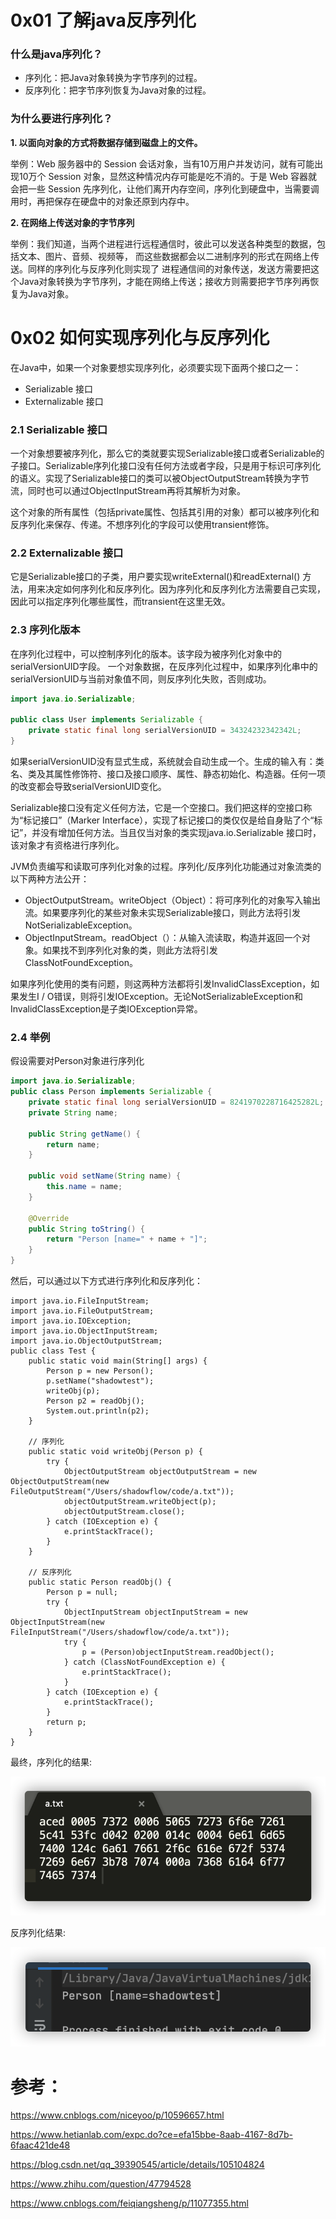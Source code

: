 # 0x01 了解java反序列化

### **什么是java序列化？**

- 序列化：把Java对象转换为字节序列的过程。
- 反序列化：把字节序列恢复为Java对象的过程。

### **为什么要进行序列化？**

**1. 以面向对象的方式将数据存储到磁盘上的文件。**

举例：Web 服务器中的 Session 会话对象，当有10万用户并发访问，就有可能出现10万个 Session 对象，显然这种情况内存可能是吃不消的。于是 Web 容器就会把一些 Session 先序列化，让他们离开内存空间，序列化到硬盘中，当需要调用时，再把保存在硬盘中的对象还原到内存中。

**2. 在网络上传送对象的字节序列**

举例：我们知道，当两个进程进行远程通信时，彼此可以发送各种类型的数据，包括文本、图片、音频、视频等， 而这些数据都会以二进制序列的形式在网络上传送。同样的序列化与反序列化则实现了 进程通信间的对象传送，发送方需要把这个Java对象转换为字节序列，才能在网络上传送；接收方则需要把字节序列再恢复为Java对象。



# 0x02 如何实现序列化与反序列化

在Java中，如果一个对象要想实现序列化，必须要实现下面两个接口之一：

- Serializable 接口
- Externalizable 接口

### 2.1 Serializable 接口

一个对象想要被序列化，那么它的类就要实现Serializable接口或者Serializable的子接口。Serializable序列化接口没有任何方法或者字段，只是用于标识可序列化的语义。实现了Serializable接口的类可以被ObjectOutputStream转换为字节流，同时也可以通过ObjectInputStream再将其解析为对象。

这个对象的所有属性（包括private属性、包括其引用的对象）都可以被序列化和反序列化来保存、传递。不想序列化的字段可以使用transient修饰。

### 2.2 Externalizable 接口

它是Serializable接口的子类，用户要实现writeExternal()和readExternal() 方法，用来决定如何序列化和反序列化。因为序列化和反序列化方法需要自己实现，因此可以指定序列化哪些属性，而transient在这里无效。

### 2.3 序列化版本

在序列化过程中，可以控制序列化的版本。该字段为被序列化对象中的serialVersionUID字段。 一个对象数据，在反序列化过程中，如果序列化串中的serialVersionUID与当前对象值不同，则反序列化失败，否则成功。

```java
import java.io.Serializable;

public class User implements Serializable {
    private static final long serialVersionUID = 34324232342342L;
}
```

如果serialVersionUID没有显式生成，系统就会自动生成一个。生成的输入有：类名、类及其属性修饰符、接口及接口顺序、属性、静态初始化、构造器。任何一项的改变都会导致serialVersionUID变化。

Serializable接口没有定义任何方法，它是一个空接口。我们把这样的空接口称为“标记接口”（Marker Interface），实现了标记接口的类仅仅是给自身贴了个“标记”，并没有增加任何方法。当且仅当对象的类实现java.io.Serializable 接口时，该对象才有资格进行序列化。

JVM负责编写和读取可序列化对象的过程。序列化/反序列化功能通过对象流类的以下两种方法公开：

- ObjectOutputStream。writeObject（Object）：将可序列化的对象写入输出流。如果要序列化的某些对象未实现Serializable接口，则此方法将引发NotSerializableException。
- ObjectInputStream。readObject（）：从输入流读取，构造并返回一个对象。如果找不到序列化对象的类，则此方法将引发ClassNotFoundException。

如果序列化使用的类有问题，则这两种方法都将引发InvalidClassException，如果发生I / O错误，则将引发IOException。无论NotSerializableException和InvalidClassException是子类IOException异常。

### 2.4 举例

假设需要对Person对象进行序列化

```java
import java.io.Serializable;
public class Person implements Serializable {
    private static final long serialVersionUID = 8241970228716425282L;
    private String name;

    public String getName() {
        return name;
    }

    public void setName(String name) {
        this.name = name;
    }

    @Override
    public String toString() {
        return "Person [name=" + name + "]";
    }
}
```

然后，可以通过以下方式进行序列化和反序列化：

```
import java.io.FileInputStream;
import java.io.FileOutputStream;
import java.io.IOException;
import java.io.ObjectInputStream;
import java.io.ObjectOutputStream;
public class Test {
    public static void main(String[] args) {
        Person p = new Person();
        p.setName("shadowtest");
        writeObj(p);
        Person p2 = readObj();
        System.out.println(p2);
    }

    // 序列化
    public static void writeObj(Person p) {
        try {
            ObjectOutputStream objectOutputStream = new ObjectOutputStream(new FileOutputStream("/Users/shadowflow/code/a.txt"));
            objectOutputStream.writeObject(p);
            objectOutputStream.close();
        } catch (IOException e) {
            e.printStackTrace();
        }
    }

    // 反序列化
    public static Person readObj() {
        Person p = null;
        try {
            ObjectInputStream objectInputStream = new ObjectInputStream(new FileInputStream("/Users/shadowflow/code/a.txt"));
            try {
                p = (Person)objectInputStream.readObject();
            } catch (ClassNotFoundException e) {
                e.printStackTrace();
            }
        } catch (IOException e) {
            e.printStackTrace();
        }
        return p;
    }
}
```

最终，序列化的结果:

![1.1](pictures/1.1.png)

反序列化结果:

![](pictures/1.2.png)

# 参考：

https://www.cnblogs.com/niceyoo/p/10596657.html

https://www.hetianlab.com/expc.do?ce=efa15bbe-8aab-4167-8d7b-6faac421de48

https://blog.csdn.net/qq_39390545/article/details/105104824

https://www.zhihu.com/question/47794528

https://www.cnblogs.com/feiqiangsheng/p/11077355.html